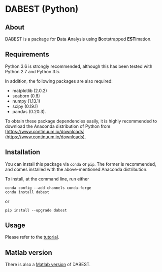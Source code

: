 # DABEST (Python)
<!-- [![Build Status](https://travis-ci.org/ACCLAB/DABEST-python.svg?branch=master)](https://travis-ci.org/ACCLAB/DABEST-python)

![](https://raw.githubusercontent.com/ACCLAB/DABEST-python/master/images/readme-float-contrast.png) -->

## About

DABEST is a package for **D**ata **A**nalysis using **B**ootstrapped **EST**imation.

## Requirements

Python 3.6 is strongly recommended, although this has been tested with Python 2.7 and Python 3.5.

In addition, the following packages are also required:
- matplotlib (2.0.2)
- seaborn (0.8)
- numpy (1.13.1)
- scipy (0.19.1)
- pandas (0.20.3).

To obtain these package dependencies easily, it is highly recommended to download the Anaconda distribution of Python from [https://www.continuum.io/downloads](https://www.continuum.io/downloads).


## Installation

You can install this package via `conda` or `pip`. The former is recommended, and comes installed with the above-mentioned Anaconda distribution.

To install, at the command line, run either
```
conda config --add channels conda-forge
conda install dabest
```
or
```
pip install --upgrade dabest
```


## Usage

Please refer to the [tutorial](https://github.com/ACCLAB/DABEST-python/blob/master/dabest_tutorial.ipynb).

## Matlab version

There is also a [Matlab version](https://github.com/ACCLAB/DABEST-Matlab) of DABEST.
